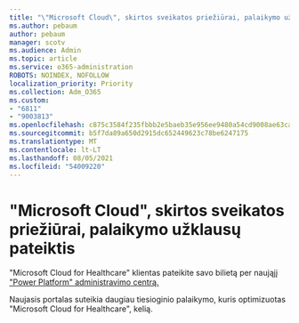 ```yaml
---
title: "\"Microsoft Cloud\", skirtos sveikatos priežiūrai, palaikymo užklausų pateiktis"
ms.author: pebaum
author: pebaum
manager: scotv
ms.audience: Admin
ms.topic: article
ms.service: o365-administration
ROBOTS: NOINDEX, NOFOLLOW
localization_priority: Priority
ms.collection: Adm_O365
ms.custom:
- "6811"
- "9003813"
ms.openlocfilehash: c875c3584f235fbbb2e5baeb35e956ee9480a54cd9008ae63ca648dc155de2bd
ms.sourcegitcommit: b5f7da89a650d2915dc652449623c78be6247175
ms.translationtype: MT
ms.contentlocale: lt-LT
ms.lasthandoff: 08/05/2021
ms.locfileid: "54009220"
---
```

# <a name="submit-microsoft-cloud-for-healthcare-support-requests"></a>"Microsoft Cloud", skirtos sveikatos priežiūrai, palaikymo užklausų pateiktis

"Microsoft Cloud for Healthcare" klientas pateikite savo bilietą per naująjį ["Power Platform" administravimo centrą.](https://admin.powerplatform.microsoft.com/support?newTicket&product=Flow)

Naujasis portalas suteikia daugiau tiesioginio palaikymo, kuris optimizuotas "Microsoft Cloud for Healthcare", kelią.
